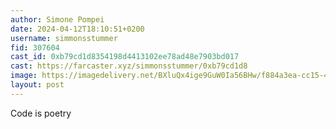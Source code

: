 ```yaml
---
author: Simone Pompei
date: 2024-04-12T18:10:51+0200
username: simmonsstummer
fid: 307604
cast_id: 0xb79cd1d8354198d4413102ee78ad48e7903bd017
cast: https://farcaster.xyz/simmonsstummer/0xb79cd1d8
image: https://imagedelivery.net/BXluQx4ige9GuW0Ia56BHw/f884a3ea-cc15-4b4f-2f72-938607d13400/original
layout: post
---
```


Code is poetry

<img src='https://imagedelivery.net/BXluQx4ige9GuW0Ia56BHw/f884a3ea-cc15-4b4f-2f72-938607d13400/original' alt='' referrerpolicy='no-referrer'/>
